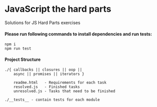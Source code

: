 # JavaScript the hard parts
Solutions for JS Hard Parts exercises

#### Please run following commands to install dependencies and run tests:
    npm i
    npm run test

#### Project Structure
    ./{ callbacks || closures || oop || 
        async || promises || iterators }
        
        readme.html   - Requirements for each task
        resolved.js   - Finished tasks
        unresolved.js - Tasks that need to be finished
        
    ./__tests__ - contain tests for each module